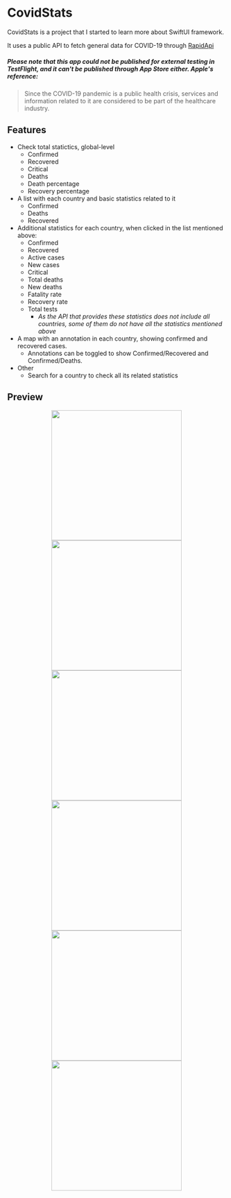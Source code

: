 
# CovidStats

CovidStats is a project that I started to learn more about SwiftUI framework.

It uses a public API to fetch general data for COVID-19 through [RapidApi](https://rapidapi.com)

##### _Please note that this app could not be published for external testing in TestFlight, and it can't be published through App Store either. Apple's reference:_
> Since the COVID-19 pandemic is a public health crisis, services and information related to it are considered to be part of the healthcare industry.

##### 
##  Features

- Check total statictics, global-level
  - Confirmed
  - Recovered
  - Critical
  - Deaths
  - Death percentage
  - Recovery percentage
- A list with each country and basic statistics related to it
  - Confirmed
  - Deaths
  - Recovered
 - Additional statistics for each country, when clicked in the list mentioned above:
     - Confirmed
     - Recovered
     - Active cases
     - New cases
     - Critical
     - Total deaths
     - New deaths
     - Fatality rate
     - Recovery rate
     - Total tests
          -  _As the API that provides these statistics does not include all countries, some of them do not have all the statistics mentioned above_
- A map with an annotation in each country, showing confirmed and recovered cases.
   - Annotations can be toggled to show Confirmed/Recovered and Confirmed/Deaths.
 - Other
     - Search for a country to check all its related statistics

## Preview

<p align="center" markdown="1">
<img src="https://imgur.com/aLn0bB9.png" width="300" />
<img src="https://imgur.com/YwcHHda.png" width="300"/>
<img src="https://imgur.com/6J436TV.png" width="300"/>
<img src="https://imgur.com/KjMZVSp.png" width="300"/>
<img src="https://imgur.com/HsBrUKF.png" width="300"/>
<img src="https://imgur.com/q2xKSnL.png" width="300"/>
</p>

